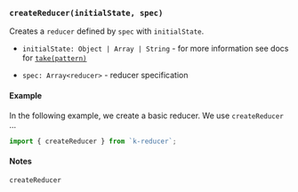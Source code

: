 ### `createReducer(initialState, spec)`

Creates a `reducer` defined by `spec` with `initialState`.

- `initialState: Object | Array | String` - for more information see docs for [`take(pattern)`](#takepattern)

- `spec: Array<reducer>` - reducer specification

#### Example

In the following example, we create a basic reducer. We use `createReducer` ...

```javascript
import { createReducer } from `k-reducer`;

```

#### Notes

`createReducer`
